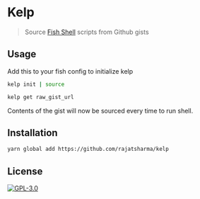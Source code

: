 # Kelp

> Source [Fish Shell](https://fishshell.com/) scripts from Github gists

## Usage

Add this to your fish config to initialize kelp

```sh
kelp init | source
```

```sh
kelp get raw_gist_url
```

Contents of the gist will now be sourced every time to run shell.

## Installation

```sh
yarn global add https://github.com/rajatsharma/kelp
```

## License

[![GPL-3.0](https://img.shields.io/badge/-GPL3-black?style=flat-square)](https://github.com/rajatsharma/kelp/blob/master/COPYING)
